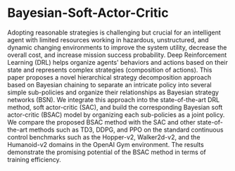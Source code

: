 # Bayesian-Soft-Actor-Critic

Adopting reasonable strategies is challenging but crucial for an intelligent agent with limited resources working in hazardous, unstructured, and dynamic changing environments to improve the system utility, decrease the overall cost, and increase mission success probability. Deep Reinforcement Learning (DRL) helps organize agents' behaviors and actions based on their state and represents complex strategies (composition of actions). This paper proposes a novel hierarchical strategy decomposition approach based on Bayesian chaining to separate an intricate policy into several simple sub-policies and organize their relationships as Bayesian strategy networks (BSN). We integrate this approach into the state-of-the-art DRL method, soft actor-critic (SAC), and build the corresponding Bayesian soft actor-critic (BSAC) model by organizing each sub-policies as a joint policy. We compare the proposed BSAC method with the SAC and other state-of-the-art methods such as TD3, DDPG, and PPO on the standard continuous control benchmarks such as the Hopper-v2, Walker2d-v2, and the Humanoid-v2 domains in the OpenAI Gym environment. The results demonstrate the promising potential of the BSAC method in terms of training efficiency.
